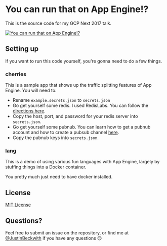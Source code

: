 # You can run that on App Engine!?
This is the source code for my GCP Next 2017 talk.

[![You can run that on App Engine!?](https://i.imgur.com/r0SCp8S.jpg)](https://www.youtube.com/watch?v=sATG0OfdP4g)

## Setting up
If you want to run this code yourself, you're gonna need to do a few things.

### cherries
This is a sample app that shows up the traffic splitting features of App Engine.  You will need to:

- Rename `example.secrets.json` to `secrets.json`
- Go get yourself some redis.  I used RedisLabs.  You can follow the [directions here](https://cloud.google.com/nodejs/resources/databases/redis#using_redis_labs).
- Copy the host, port, and password for your redis server into `secrets.json`.
- Go get yourself some pubnub.  You can learn how to get a pubnub account and how to create a pubsub channel [here](https://www.pubnub.com/docs/getting-started-guides/pubnub-publish-subscribe).
- Copy the pubnub keys into `secrets.json`.

### lang
This is a demo of using various fun languages with App Engine, largely by stuffing things into a Docker container.

You pretty much just need to have docker installed.


## License
[MIT License](LICENSE.md)

## Questions?
Feel free to submit an issue on the repository, or find me at [@JustinBeckwith](http://twitter.com/JustinBeckwith) if you have any questions 🙃
